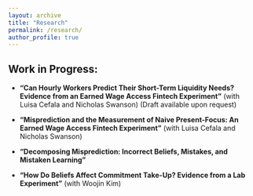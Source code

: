 ```yaml
---
layout: archive
title: "Research"
permalink: /research/
author_profile: true
---
```


## Work in Progress:


- **“Can Hourly Workers Predict Their Short-Term Liquidity Needs? Evidence from an Earned Wage Access Fintech Experiment”** (with Luisa Cefala and Nicholas Swanson) (Draft available upon request)

- **“Misprediction and the Measurement of Naive Present-Focus: An Earned Wage Access Fintech Experiment”** (with Luisa Cefala and Nicholas Swanson) 

- **“Decomposing Misprediction: Incorrect Beliefs, Mistakes, and Mistaken Learning”**

- **“How Do Beliefs Affect Commitment Take-Up? Evidence from a Lab Experiment”** (with Woojin Kim)
